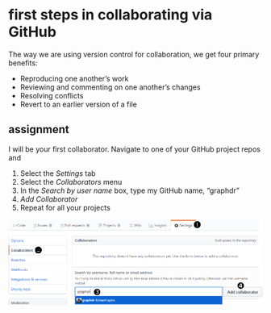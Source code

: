 
# first steps in collaborating via GitHub

The way we are using version control for collaboration, we get four
primary benefits:

  - Reproducing one another’s work
  - Reviewing and commenting on one another’s changes
  - Resolving conflicts
  - Revert to an earlier version of a file

## assignment

I will be your first collaborator. Navigate to one of your GitHub
project repos and

1.  Select the *Settings* tab
2.  Select the *Collaborators* menu
3.  In the *Search by user name* box, type my GitHub name, “graphdr”
4.  *Add Collaborator*
5.  Repeat for all your projects

![](../resources/images/github-collaborate-2.png)<!-- -->
